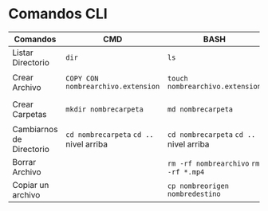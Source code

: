 # Comandos CLI
|Comandos         |CMD                            |BASH                         |PS                      |
|-----------------|-------------------------------|-----------------------------|------------------------|
|Listar Directorio|`dir`|`ls`|`dir   /   ls`|
|Crear Archivo|`COPY CON nombrearchivo.extension`|`touch nombrearchivo.extension`|`New-Item -Path 'nombrearchivo.extension' -ItemType File`|
|Crear Carpetas|`mkdir nombrecarpeta`|`md nombrecarpeta`|`New-Item -Path 'nombrecarpeta' -ItemType Directory`|
|Cambiarnos de Directorio|`cd nombrecarpeta` `cd ..` nivel arriba|`cd nombrecarpeta` `cd ..` nivel arriba|`cd nombrecarpeta` `cd ..` nivel arriba|
|Borrar Archivo||`rm -rf nombrearchivo` `rm -rf *.mp4`||
|Copiar un archivo||`cp nombreorigen nombredestino`||
